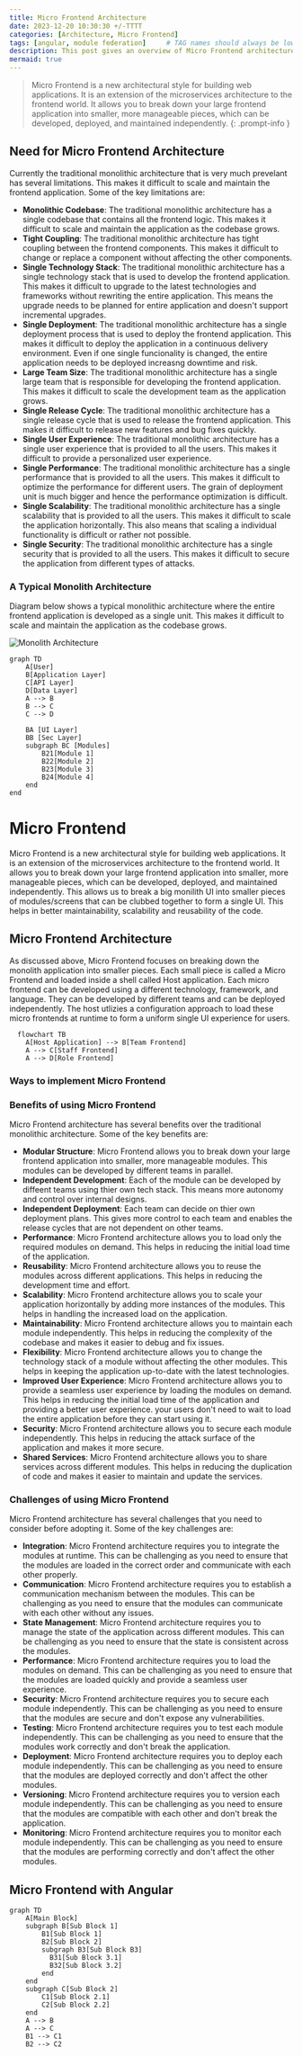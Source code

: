 ```yaml
---
title: Micro Frontend Architecture
date: 2023-12-20 10:30:30 +/-TTTT
categories: [Architecture, Micro Frontend]
tags: [angular, module federation]     # TAG names should always be lowercase
description: This post gives an overview of Micro Frontend architecture, its benefits, challenges it tries to solve and implementation.
mermaid: true
---
```



 >Micro Frontend is a new architectural style for building web applications. It is an extension of the microservices architecture to the frontend world. It allows you to break down your large frontend application into smaller, more manageable pieces, which can be developed, deployed, and maintained independently.
 {: .prompt-info }

## Need for Micro Frontend Architecture
Currently the traditional monolithic architecture that is very much prevelant has several limitations. This makes it difficult to scale and maintain the frontend application. Some of the key limitations are:
 - **Monolithic Codebase**: The traditional monolithic architecture has a single codebase that contains all the frontend logic. This makes it difficult to scale and maintain the application as the codebase grows.
 - **Tight Coupling**: The traditional monolithic architecture has tight coupling between the frontend components. This makes it difficult to change or replace a component without affecting the other components.
 - **Single Technology Stack**: The traditional monolithic architecture has a single technology stack that is used to develop the frontend application. This makes it difficult to upgrade to the latest technologies and frameworks without rewriting the entire application. This means the upgrade needs to be planned for entire application and doesn't support incremental upgrades.
 - **Single Deployment**: The traditional monolithic architecture has a single deployment process that is used to deploy the frontend application. This makes it difficult to deploy the application in a continuous delivery environment. Even if one single funcionality is changed, the entire application needs to be deployed increasng downtime and risk.
 - **Large Team Size**: The traditional monolithic architecture has a single large team that is responsible for developing the frontend application. This makes it difficult to scale the development team as the application grows.
 - **Single Release Cycle**: The traditional monolithic architecture has a single release cycle that is used to release the frontend application. This makes it difficult to release new features and bug fixes quickly.
 - **Single User Experience**: The traditional monolithic architecture has a single user experience that is provided to all the users. This makes it difficult to provide a personalized user experience.
 - **Single Performance**: The traditional monolithic architecture has a single performance that is provided to all the users. This makes it difficult to optimize the performance for different users. The grain of deployment unit is much bigger and hence the performance optimization is difficult.
 - **Single Scalability**: The traditional monolithic architecture has a single scalability that is provided to all the users. This makes it difficult to scale the application horizontally. This also means that scaling a individual functionality is difficult or rather not possible.
 - **Single Security**: The traditional monolithic architecture has a single security that is provided to all the users. This makes it difficult to secure the application from different types of attacks.

### A Typical Monolith Architecture
Diagram below shows a typical monolithic architecture where the entire frontend application is developed as a single unit. This makes it difficult to scale and maintain the application as the codebase grows.

![Monolith Architecture](/assets/images/posts/2023-12-20/monolitharch.png)
```mermaid
graph TD
    A[User]
    B[Application Layer]      
    C[API Layer]
    D[Data Layer]
    A --> B    
    B --> C
    C --> D
```

     
        BA [UI Layer]
        BB [Sec Layer]
        subgraph BC [Modules]
            B21[Module 1]
            B22[Module 2]
            B23[Module 3]
            B24[Module 4]
        end           
    end 
# Micro Frontend
Micro Frontend is a new architectural style for building web applications. It is an extension of the microservices architecture to the frontend world. It allows you to break down your large frontend application into smaller, more manageable pieces, which can be developed, deployed, and maintained independently.
This allows us to break a big monilith UI into smaller pieces of modules/screens that can be clubbed together to form a single UI. This helps in better maintainability, scalability and reusability of the code.

## Micro Frontend Architecture
As discussed above, Micro Frontend focuses on breaking down the monolith application into smaller pieces. Each small piece is called a Micro Frontend and loaded inside a shell called Host application.
Each micro frontend can be developed using a different technology, framework, and language. They can be developed by different teams and can be deployed independently. The host utlizies a configuration approach to load these micro frontends at runtime to form a uniform single UI experience for users.

```mermaid
  flowchart TB
    A[Host Application] --> B[Team Frontend]
    A --> C[Staff Frontend]
    A --> D[Role Frontend]
```

### Ways to implement Micro Frontend

### Benefits of using Micro Frontend
Micro Frontend architecture has several benefits over the traditional monolithic architecture. Some of the key benefits are:
 - **Modular Structure**: Micro Frontend allows you to break down your large frontend application into smaller, more manageable modules. This modules can be developed by different teams in parallel.
 - **Independent Development**: Each of the module can be developed by diffeent teams using thier own tech stack. This means more autonomy and control over internal designs.
 - **Independent Deployment**: Each team can decide on thier own deployment plans. This gives more control to each team and enables the release cycles that are not dependent on other teams.
 - **Performance**: Micro Frontend architecture allows you to load only the required modules on demand. This helps in reducing the initial load time of the application.
 - **Reusability**: Micro Frontend architecture allows you to reuse the modules across different applications. This helps in reducing the development time and effort.
 - **Scalability**: Micro Frontend architecture allows you to scale your application horizontally by adding more instances of the modules. This helps in handling the increased load on the application.
 - **Maintainability**: Micro Frontend architecture allows you to maintain each module independently. This helps in reducing the complexity of the codebase and makes it easier to debug and fix issues.
 - **Flexibility**: Micro Frontend architecture allows you to change the technology stack of a module without affecting the other modules. This helps in keeping the application up-to-date with the latest technologies.
 - **Improved User Experience**: Micro Frontend architecture allows you to provide a seamless user experience by loading the modules on demand. This helps in reducing the initial load time of the application and providing a better user experience. your users don't need to wait to load the entire application before they can start using it.
 - **Security**: Micro Frontend architecture allows you to secure each module independently. This helps in reducing the attack surface of the application and makes it more secure.
 - **Shared Services**: Micro Frontend architecture allows you to share services across different modules. This helps in reducing the duplication of code and makes it easier to maintain and update the services.

### Challenges of using Micro Frontend
Micro Frontend architecture has several challenges that you need to consider before adopting it. Some of the key challenges are:
 - **Integration**: Micro Frontend architecture requires you to integrate the modules at runtime. This can be challenging as you need to ensure that the modules are loaded in the correct order and communicate with each other properly.
 - **Communication**: Micro Frontend architecture requires you to establish a communication mechanism between the modules. This can be challenging as you need to ensure that the modules can communicate with each other without any issues.
 - **State Management**: Micro Frontend architecture requires you to manage the state of the application across different modules. This can be challenging as you need to ensure that the state is consistent across the modules.
 - **Performance**: Micro Frontend architecture requires you to load the modules on demand. This can be challenging as you need to ensure that the modules are loaded quickly and provide a seamless user experience.
 - **Security**: Micro Frontend architecture requires you to secure each module independently. This can be challenging as you need to ensure that the modules are secure and don't expose any vulnerabilities.
 - **Testing**: Micro Frontend architecture requires you to test each module independently. This can be challenging as you need to ensure that the modules work correctly and don't break the application.
 - **Deployment**: Micro Frontend architecture requires you to deploy each module independently. This can be challenging as you need to ensure that the modules are deployed correctly and don't affect the other modules.
 - **Versioning**: Micro Frontend architecture requires you to version each module independently. This can be challenging as you need to ensure that the modules are compatible with each other and don't break the application.
 - **Monitoring**: Micro Frontend architecture requires you to monitor each module independently. This can be challenging as you need to ensure that the modules are performing correctly and don't affect the other modules.

## Micro Frontend with Angular

```mermaid
graph TD
    A[Main Block]
    subgraph B[Sub Block 1]
        B1[Sub Block 1]
        B2[Sub Block 2]
        subgraph B3[Sub Block B3]
          B31[Sub Block 3.1]
          B32[Sub Block 3.2]
        end
    end
    subgraph C[Sub Block 2]
        C1[Sub Block 2.1]
        C2[Sub Block 2.2]
    end
    A --> B
    A --> C
    B1 --> C1
    B2 --> C2
```
